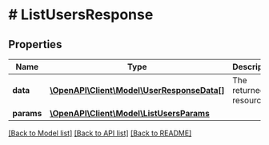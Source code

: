 # # ListUsersResponse

## Properties

Name | Type | Description | Notes
------------ | ------------- | ------------- | -------------
**data** | [**\OpenAPI\Client\Model\UserResponseData[]**](UserResponseData.md) | The returned resources |
**params** | [**\OpenAPI\Client\Model\ListUsersParams**](ListUsersParams.md) |  |

[[Back to Model list]](../../README.md#models) [[Back to API list]](../../README.md#endpoints) [[Back to README]](../../README.md)
